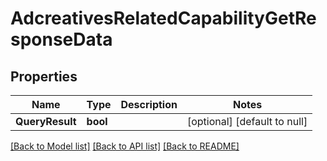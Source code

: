 # AdcreativesRelatedCapabilityGetResponseData

## Properties
Name | Type | Description | Notes
------------ | ------------- | ------------- | -------------
**QueryResult** | **bool** |  | [optional] [default to null]

[[Back to Model list]](../README.md#documentation-for-models) [[Back to API list]](../README.md#documentation-for-api-endpoints) [[Back to README]](../README.md)


